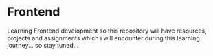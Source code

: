 # Frontend
Learning Frontend development so this repository will have resources, projects and assignments which i will encounter during this learning journey... so stay tuned...
